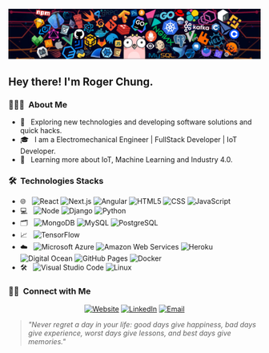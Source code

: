 ![](https://github.com/rch-goldsnaker/rch-goldsnaker/blob/main/header_1.png)

<h2> Hey there! I'm Roger Chung.</h2>

<h3> 👨🏻‍💻 &nbsp;About Me </h3>

- 🤔 &nbsp; Exploring new technologies and developing software solutions and quick hacks.
- 🎓 &nbsp; I am a Electromechanical Engineer | FullStack Developer | IoT Developer.
- 🌱 &nbsp; Learning more about IoT, Machine Learning and Industry 4.0.

<h3> 🛠 &nbsp;Technologies Stacks</h3>

- 🌐 &nbsp;
  ![React](https://img.shields.io/badge/-React-333333?style=flat&logo=react)
  ![Next.js](https://img.shields.io/badge/-NextJs-333333?style=flat&logo=Next.js)
  ![Angular](https://img.shields.io/badge/-Angular-FF0000?style=flat&logo=angular)
  ![HTML5](https://img.shields.io/badge/-HTML5-333333?style=flat&logo=HTML5)
  ![CSS](https://img.shields.io/badge/-CSS-333333?style=flat&logo=CSS3&logoColor=1572B6)
  ![JavaScript](https://img.shields.io/badge/-JavaScript-333333?style=flat&logo=javascript)
- 💻 &nbsp;
  ![Node](https://img.shields.io/badge/-Node-333333?style=flat&logo=node.js)
  ![Django](https://img.shields.io/badge/-Django-333333?style=flat&logo=Django)
  ![Python](https://img.shields.io/badge/-Python-333333?style=flat&logo=Python)
- 🗂️ &nbsp; 
  ![MongoDB](https://img.shields.io/badge/-MongoDB-333333?style=flat&logo=mongodb)
  ![MySQL](https://img.shields.io/badge/-MySQL-333333?style=flat&logo=mysql)
  ![PostgreSQL](https://img.shields.io/badge/-PostgreSQL-333333?style=flat&logo=PostgreSQL)
- 📈 &nbsp;
  ![TensorFlow](https://img.shields.io/badge/-TensorFlow-333333?style=flat&logo=TensorFlow)
- ☁️ &nbsp;
  ![Microsoft Azure](https://img.shields.io/badge/-Microsoft%20Azure-333333?style=flat&logo=microsoftazure)
  ![Amazon Web Services](https://img.shields.io/badge/-Amazon%20Web%20Services-333333?style=flat&logo=amazonaws)
  ![Heroku](https://img.shields.io/badge/-Heroku-333333?style=flat&logo=Heroku)
  ![Digital Ocean](https://img.shields.io/badge/-Digital%20Ocean-333333?style=flat&logo=DigitalOcean)
  ![GitHub Pages](https://img.shields.io/badge/-GitHub%20Pages-333333?style=flat&logo=github)
  ![Docker](https://img.shields.io/badge/-Docker-333333?style=flat&logo=docker)
- 🛠️ &nbsp;
  ![Visual Studio Code](https://img.shields.io/badge/-Visual%20Studio%20Code-333333?style=flat&logo=visual-studio-code&logoColor=007ACC)
  ![Linux](https://img.shields.io/badge/-linux-333333?style=flat&logo=linux)

<h3> 🤝🏻 &nbsp;Connect with Me </h3>

<p align="center">
<a href="https://rch-goldsnaker.github.io/R006_Portafolio_NextJs/"><img alt="Website" src="https://img.shields.io/badge/Website-www.portafoliorchung.tk-blue?style=flat-square&logo=google-chrome"></a>
<a href="https://www.linkedin.com/in/roger-chung-445170b9/"><img alt="LinkedIn" src="https://img.shields.io/badge/LinkedIn-Roger%20Chung-blue?style=flat-square&logo=linkedin"></a>
<a href="mailto:rch.goldsnaker@gmail.com"><img alt="Email" src="https://img.shields.io/badge/Email-rch.goldsnaker@gmail.com-blue?style=flat-square&logo=gmail"></a>
</p>

>*"Never regret a day in your life: good days give happiness, bad days give experience, worst days give lessons, and best days give memories."*
